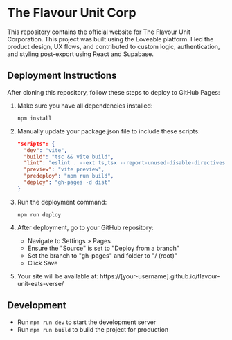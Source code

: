 
# The Flavour Unit Corp

This repository contains the official website for The Flavour Unit Corporation. This project was built using the Loveable platform. I led the product design, UX flows, and contributed to custom logic, authentication, and styling post-export using React and Supabase.

## Deployment Instructions

After cloning this repository, follow these steps to deploy to GitHub Pages:

1. Make sure you have all dependencies installed:
   ```
   npm install
   ```

2. Manually update your package.json file to include these scripts:
   ```json
   "scripts": {
     "dev": "vite",
     "build": "tsc && vite build",
     "lint": "eslint . --ext ts,tsx --report-unused-disable-directives --max-warnings 0",
     "preview": "vite preview",
     "predeploy": "npm run build",
     "deploy": "gh-pages -d dist"
   }
   ```

3. Run the deployment command:
   ```
   npm run deploy
   ```

4. After deployment, go to your GitHub repository:
   - Navigate to Settings > Pages
   - Ensure the "Source" is set to "Deploy from a branch"
   - Set the branch to "gh-pages" and folder to "/ (root)"
   - Click Save

5. Your site will be available at: https://[your-username].github.io/flavour-unit-eats-verse/

## Development

- Run `npm run dev` to start the development server
- Run `npm run build` to build the project for production
